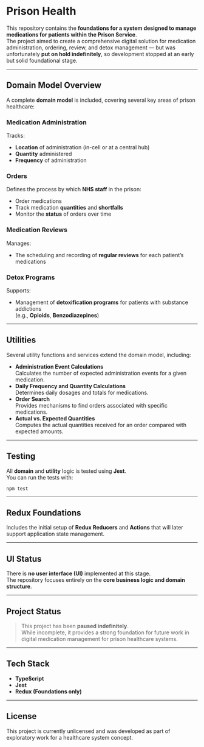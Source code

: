 # Prison Health

This repository contains the **foundations for a system designed to manage medications for patients within the Prison Service**.  
The project aimed to create a comprehensive digital solution for medication administration, ordering, review, and detox management — but was unfortunately **put on hold indefinitely**, so development stopped at an early but solid foundational stage.

---

## Domain Model Overview

A complete **domain model** is included, covering several key areas of prison healthcare:

### Medication Administration
Tracks:
- **Location** of administration (in-cell or at a central hub)
- **Quantity** administered
- **Frequency** of administration

### Orders
Defines the process by which **NHS staff** in the prison:
- Order medications
- Track medication **quantities** and **shortfalls**
- Monitor the **status** of orders over time

### Medication Reviews
Manages:
- The scheduling and recording of **regular reviews** for each patient’s medications

### Detox Programs
Supports:
- Management of **detoxification programs** for patients with substance addictions  
  (e.g., **Opioids**, **Benzodiazepines**)

---

## Utilities

Several utility functions and services extend the domain model, including:

- **Administration Event Calculations**  
  Calculates the number of expected administration events for a given medication.
- **Daily Frequency and Quantity Calculations**  
  Determines daily dosages and totals for medications.
- **Order Search**  
  Provides mechanisms to find orders associated with specific medications.
- **Actual vs. Expected Quantities**  
  Computes the actual quantities received for an order compared with expected amounts.

---

## Testing

All **domain** and **utility** logic is tested using **Jest**.  
You can run the tests with:

```
npm test
```

---

## Redux Foundations

Includes the initial setup of **Redux Reducers** and **Actions** that will later support application state management.

---

## UI Status

There is **no user interface (UI)** implemented at this stage.  
The repository focuses entirely on the **core business logic and domain structure**.

---

## Project Status

> This project has been **paused indefinitely**.  
> While incomplete, it provides a strong foundation for future work in digital medication management for prison healthcare systems.

---

## Tech Stack

- **TypeScript**
- **Jest**
- **Redux (Foundations only)**

---

## License

This project is currently unlicensed and was developed as part of exploratory work for a healthcare system concept.
